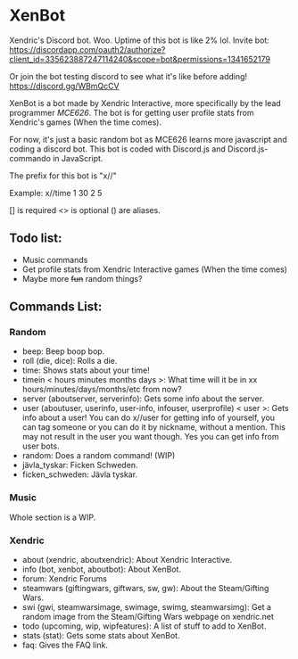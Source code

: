 # XenBot
Xendric's Discord bot. Woo. Uptime of this bot is like 2% lol. Invite bot: https://discordapp.com/oauth2/authorize?client_id=335623887247114240&scope=bot&permissions=1341652179

Or join the bot testing discord to see what it's like before adding! https://discord.gg/WBmQcCV

XenBot is a bot made by Xendric Interactive, more specifically by the lead programmer *MCE626*. The bot is for getting user profile stats from Xendric's games (When the time comes).

For now, it's just a basic random bot as MCE626 learns more javascript and coding a discord bot. This bot is coded with Discord.js and Discord.js-commando in JavaScript.

The prefix for this bot is "x//"

Example: x//time 1 30 2 5

[] is required <> is optional () are aliases.

## Todo list:
- Music commands
- Get profile stats from Xendric Interactive games (When the time comes)
- Maybe more ~~fun~~ random things?

## Commands List:

### Random
- beep: Beep boop bop.
- roll (die, dice): Rolls a die.
- time: Shows stats about your time!
- timein < hours minutes months days >: What time will it be in xx hours/minutes/days/months/etc from now?
- server (aboutserver, serverinfo): Gets some info about the server.
- user (aboutuser, userinfo, user-info, infouser, userprofile) < user >: Gets info about a user! You can do x//user for getting info of yourself, you can tag someone or you can do it by nickname, without a mention. This may not result in the user you want though. Yes you can get info from user bots.
- random: Does a random command! (WIP)
- jävla_tyskar: Ficken Schweden.
- ficken_schweden: Jävla tyskar.

### Music
Whole section is a WIP.

### Xendric
- about (xendric, aboutxendric): About Xendric Interactive.
- info (bot, xenbot, aboutbot): About XenBot.
- forum: Xendric Forums
- steamwars (giftingwars, giftwars, sw, gw): About the Steam/Gifting Wars.
- swi (gwi, steamwarsimage, swimage, swimg, steamwarsimg): Get a random image from the Steam/Gifting Wars webpage on xendric.net
- todo (upcoming, wip, wipfeatures): A list of stuff to add to XenBot.
- stats (stat): Gets some stats about XenBot.
- faq: Gives the FAQ link.
